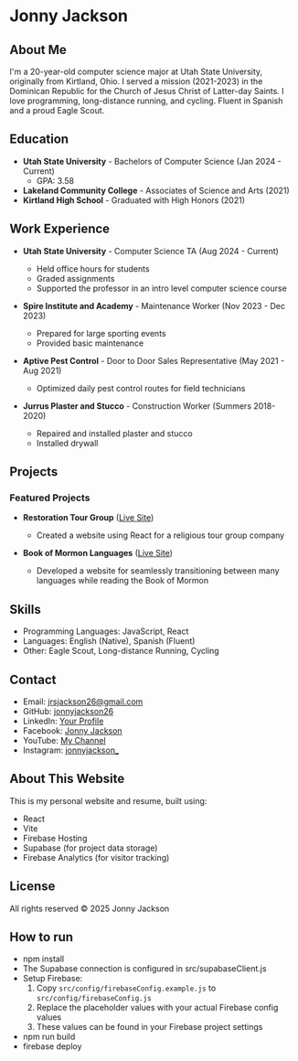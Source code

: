 # Jonny Jackson

## About Me

I'm a 20-year-old computer science major at Utah State University, originally from Kirtland, Ohio. I served a mission (2021-2023) in the Dominican Republic for the Church of Jesus Christ of Latter-day Saints. I love programming, long-distance running, and cycling. Fluent in Spanish and a proud Eagle Scout.

## Education

- **Utah State University** - Bachelors of Computer Science (Jan 2024 - Current)
  - GPA: 3.58
- **Lakeland Community College** - Associates of Science and Arts (2021)
- **Kirtland High School** - Graduated with High Honors (2021)

## Work Experience

- **Utah State University** - Computer Science TA (Aug 2024 - Current)

  - Held office hours for students
  - Graded assignments
  - Supported the professor in an intro level computer science course

- **Spire Institute and Academy** - Maintenance Worker (Nov 2023 - Dec 2023)

  - Prepared for large sporting events
  - Provided basic maintenance

- **Aptive Pest Control** - Door to Door Sales Representative (May 2021 - Aug 2021)

  - Optimized daily pest control routes for field technicians

- **Jurrus Plaster and Stucco** - Construction Worker (Summers 2018-2020)
  - Repaired and installed plaster and stucco
  - Installed drywall

## Projects

### Featured Projects

- **Restoration Tour Group** ([Live Site](http://restorationtourgroup.com))

  - Created a website using React for a religious tour group company

- **Book of Mormon Languages** ([Live Site](http://bom-languages.web.app/))
  - Developed a website for seamlessly transitioning between many languages while reading the Book of Mormon

## Skills

- Programming Languages: JavaScript, React
- Languages: English (Native), Spanish (Fluent)
- Other: Eagle Scout, Long-distance Running, Cycling

## Contact

- Email: [jrsjackson26@gmail.com](mailto:jrsjackson26@gmail.com)
- GitHub: [jonnyjackson26](https://github.com/jonnyjackson26)
- LinkedIn: [Your Profile](https://linkedin.com/in/your-profile)
- Facebook: [Jonny Jackson](https://www.facebook.com/jonny.jackson.98229/)
- YouTube: [My Channel](https://www.youtube.com/channel/UCUPGPAKijHmEutSMKr6cnwg)
- Instagram: [jonnyjackson\_](https://www.instagram.com/jonnyjackson_/)

## About This Website

This is my personal website and resume, built using:

- React
- Vite
- Firebase Hosting
- Supabase (for project data storage)
- Firebase Analytics (for visitor tracking)

## License

All rights reserved © 2025 Jonny Jackson

## How to run

- npm install
- The Supabase connection is configured in src/supabaseClient.js
- Setup Firebase:
  1. Copy `src/config/firebaseConfig.example.js` to `src/config/firebaseConfig.js`
  2. Replace the placeholder values with your actual Firebase config values
  3. These values can be found in your Firebase project settings
- npm run build
- firebase deploy
